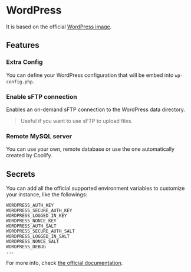 # WordPress

It is based on the official [WordPress image](https://hub.docker.com/_/wordpress).

## Features
### Extra Config
You can define your WordPress configuration that will be embed into `wp-config.php`.

### Enable sFTP connection
Enables an on-demand sFTP connection to the WordPress data directory. 
> Useful if you want to use sFTP to upload files.

### Remote MySQL server
You can use your own, remote database or use the one automatically created by Coolify.


## Secrets
You can add all the official supported environment variables to customize your instance, like the followings:

```
WORDPRESS_AUTH_KEY
WORDPRESS_SECURE_AUTH_KEY
WORDPRESS_LOGGED_IN_KEY
WORDPRESS_NONCE_KEY
WORDPRESS_AUTH_SALT
WORDPRESS_SECURE_AUTH_SALT
WORDPRESS_LOGGED_IN_SALT
WORDPRESS_NONCE_SALT
WORDPRESS_DEBUG
...
```

For more info, check [the official documentation](https://hub.docker.com/_/wordpress).